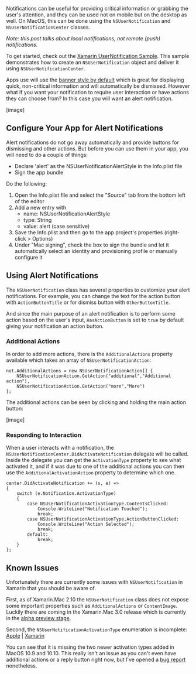 Notifications can be useful for providing critical information or grabbing the user's attention, and they can be used not on mobile but on the desktop as well. On MacOS, this can be done using the `NSUserNotification` and `NSUserNotificationCenter` classes. 

*Note: this post talks about local notifications, not remote (push) notifications.*

To get started, check out the [Xamarin UserNotification Sample](https://developer.xamarin.com/samples/mac/UserNotificationExample/). This sample demonstrates how to create an `NSUserNotification` object and deliver it using `NSUserNotificationCenter`. 

Apps use will use the [banner style by default](https://developer.apple.com/library/content/documentation/General/Reference/InfoPlistKeyReference/Articles/CocoaKeys.html#//apple_ref/doc/uid/TP40009251-SW19) which is great for displaying quick, non-critical information and will automatically be dismissed. However what if you want your notification to require user interaction or have actions they can choose from? In this case you will want an alert notification.

[image]


## Configure Your App for Alert Notifications

Alert notifications do not go away automatically and provide buttons for dismissing and other actions. But before you can use them in your app, you will need to do a couple of things:

- Declare 'alert' as the NSUserNotificationAlertStyle in the Info.plist file
- Sign the app bundle

Do the following:

1. Open the Info.plist file and select the "Source" tab from the bottom left of the editor
2. Add a new entry with 
   - name: NSUserNotificationAlertStyle
   - type: String
   - value: alert (case sensitive)
3. Save the Info.plist and then go to the app project's properties (right-click > Options)
4. Under "Mac signing", check the box to sign the bundle and let it automatically select an identity and provisioning profile or manually configure it


## Using Alert Notifications

The `NSUserNotification` class has several properties to customize your alert notifications. For example, you can change the text for the action button with `ActionButtonTitle` or for dismiss button with `OtherButtonTitle`.

And since the main purpose of an alert notification is to perform some action based on the user's input, `HasActionButton` is set to `true` by default giving your notification an action button.

### Additional Actions

 In order to add more actions, there is the `AdditionalActions` property available which takes an array of `NSUserNotificationAction`:
 
    not.AdditionalActions = new NSUserNotificationAction[] { 
        NSUserNotificationAction.GetAction("additional","Additional action"),
        NSUserNotificationAction.GetAction("more","More")
    };
            
The additional actions can be seen by clicking and holding the main action button:

[image]


### Responding to Interaction

When a user interacts with a notification, the `NSUserNotificationCenter.DidActivateNotification` delegate will be called. Inside the delegate you can get the `ActivationType` property to see what activated it, and if it was due to one of the additional actions you can then use the `AdditionalActivationAction` property to determine which one.

    center.DidActivateNotification += (s, e) => 
	{
        switch (e.Notification.ActivationType)
        {
            case NSUserNotificationActivationType.ContentsClicked:
                Console.WriteLine("Notification Touched");
                break;
            case NSUserNotificationActivationType.ActionButtonClicked:
                Console.WriteLine("Action Selected");
                break;
            default:
                break;
        }
    };


## Known Issues
Unfortunately there are currently some issues with `NSUserNotification` in Xamarin that you should be aware of.

First, as of Xamarin.Mac 2.10 the `NSUserNotification` class does not expose some important properties such as `AdditionalActions` or `ContentImage`. Luckily there are coming in the Xamarin.Mac 3.0 release which is currently in the [alpha preview stage](https://releases.xamarin.com/alpha-preview-xamarin-mac-support-on-macos-10-12-sierra/).

Second, the `NSUserNotificationActivationType` enumeration is incomplete: [Apple](https://developer.apple.com/reference/foundation/nsusernotification.activationtype) | [Xamarin](https://developer.xamarin.com/api/type/MonoMac.Foundation.NSUserNotificationActivationType/) 

You can see that it is missing the two newer activation types added in MacOS 10.9 and 10.10. This really isn't an issue as you can't even have additional actions or a reply button right now, but I've opened a [bug report](https://bugzilla.xamarin.com/show_bug.cgi?id=45526) nonetheless.